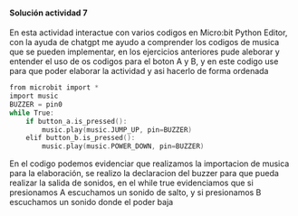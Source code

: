 #### Solución actividad 7 

En esta actividad interactue con varios codigos en Micro:bit Python Editor, con la ayuda de chatgpt me ayudo a comprender los codigos de musica que se pueden implementar, en los ejercicios anteriores pude aleborar y entender el uso de os codigos para el boton A y B, y en este codigo use para que poder elaborar la actividad y asi hacerlo de forma ordenada

```c
from microbit import *
import music
BUZZER = pin0
while True:
    if button_a.is_pressed():
        music.play(music.JUMP_UP, pin=BUZZER)
    elif button_b.is_pressed():
        music.play(music.POWER_DOWN, pin=BUZZER)
```
En el codigo podemos evidenciar que realizamos la importacion de musica para la elaboración, se realizo la declaracion del buzzer para que pueda realizar la salida de sonidos, en el while true evidenciamos que si presionamos A escuchamos un sonido de salto, y si presionamos B escuchamos un sonido donde el poder baja 
